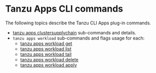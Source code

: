 # Tanzu Apps CLI commands

The following topics describe the Tanzu CLI Apps plug-in commands.

- [tanzu apps clustersupplychain](./clustersupplychain.hbs.md) sub-commands and details.
- `tanzu apps workload` sub-commands and flags usage for each:
  - [tanzu apps workload get](./workload_get.hbs.md)
  - [tanzu apps workload list](./workload_list.hbs.md)
  - [tanzu apps workload tail](./workload_tail.hbs.md)
  - [tanzu apps workload delete](./workload_delete.hbs.md)
  - [tanzu apps workload apply](./workload_create_update_apply.hbs.md)
